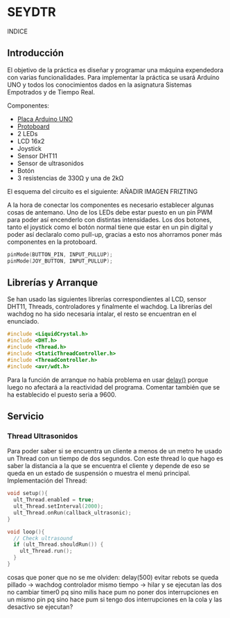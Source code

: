 # SEYDTR
INDICE

## Introducción
El objetivo de la práctica es diseñar y programar una máquina expendedora con varias funcionalidades. Para implementar la práctica se usará Arduino UNO y todos los conocimientos dados en la asignatura Sistemas Empotrados y de Tiempo Real. 

Componentes:
- [Placa Arduino UNO](https://docs.arduino.cc/resources/datasheets/A000066-datasheet.pdf)
- [Protoboard](https://agelectronica.lat/pdfs/textos/P/PROTO-BOARD.PDF)
- 2 LEDs
- LCD 16x2
- Joystick
- Sensor DHT11
- Sensor de ultrasonidos
- Botón
- 3 resistencias de 330Ω y una de 2kΩ

El esquema del circuito es el siguiente:
AÑADIR IMAGEN FRIZTING

A la hora de conectar los componentes es necesario establecer algunas cosas de antemano. Uno de los LEDs debe estar puesto en un pin PWM para poder así encenderlo con distintas intensidades. Los dos botones, tanto el joystick como el botón normal tiene que estar en un pin digital y poder así declaralo como pull-up, gracias a esto nos ahorramos poner más componentes en la protoboard.
```c
pinMode(BUTTON_PIN, INPUT_PULLUP);
pinMode(JOY_BUTTON, INPUT_PULLUP);
```
## Librerías y Arranque
Se han usado las siguientes librerías correspondientes al LCD, sensor DHT11, Threads, controladores y finalmente el wachdog. La librerías del wachdog no ha sido necesaria intalar, el resto se encuentran en el enunciado.

```c
#include <LiquidCrystal.h>
#include <DHT.h>
#include <Thread.h>
#include <StaticThreadController.h>
#include <ThreadController.h>
#include <avr/wdt.h>
```

Para la función de arranque no había problema en usar [delay()](https://www.arduino.cc/reference/en/language/functions/time/delay/) porque luego no afectará a la reactividad del programa. Comentar también que se ha establecido el puesto seria a 9600.

## Servicio
### Thread Ultrasonidos
Para poder saber si se encuentra un cliente a menos de un metro he usado un Thread con un tiempo de dos segundos. Con este thread lo que hago es saber la distancia a la que se encuentra el cliente y depende de eso se queda en un estado de suspensión o muestra el menú principal. Implementación del Thread:
```c
void setup(){
  ult_Thread.enabled = true;
  ult_Thread.setInterval(2000);
  ult_Thread.onRun(callback_ultrasonic);
}

void loop(){
  // Check ultrasound
  if (ult_Thread.shouldRun()) {
    ult_Thread.run();
  }
}
```

cosas que poner que no se me olviden:
delay(500) evitar rebots
se queda pillado -> wachdog
controlador mismo tiempo -> hilar y se ejecutan las dos 
no cambiar timer0 pq sino milis hace pum
no poner dos interrupciones en un mismo pin pq sino hace pum
si tengo dos interrupciones en la cola y las desactivo se ejecutan?















